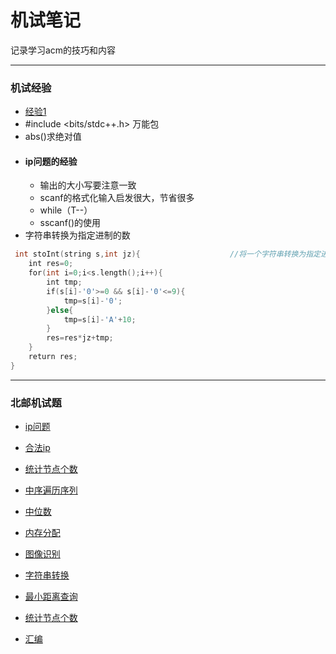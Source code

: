 # 机试笔记

记录学习acm的技巧和内容
***
### 机试经验
- [经验1](https://github.com/lllllliuxt/acmer/blob/master/%E6%9C%BA%E8%AF%95%E8%B5%84%E6%96%99%E6%89%93%E5%8D%B0.docx)
- #include <bits/stdc++.h> 万能包
- abs()求绝对值
- #### ip问题的经验
  - 输出的大小写要注意一致
  - scanf的格式化输入启发很大，节省很多
  - while（T--）
  - sscanf()的使用
- 字符串转换为指定进制的数
```c++
 int stoInt(string s,int jz){                    //将一个字符串转换为指定进制的数
    int res=0;
    for(int i=0;i<s.length();i++){
        int tmp;
        if(s[i]-'0'>=0 && s[i]-'0'<=9){
            tmp=s[i]-'0';
        }else{
            tmp=s[i]-'A'+10;
        }
        res=res*jz+tmp;
    }
    return res;
}
```
***
### 北邮机试题

- [ip问题](https://github.com/lllllliuxt/acmer/blob/master/%E5%8C%97%E9%82%AE%E6%9C%BA%E8%AF%95/ip%E9%97%AE%E9%A2%98)

- [合法ip](https://github.com/lllllliuxt/acmer/blob/master/%E5%8C%97%E9%82%AE%E6%9C%BA%E8%AF%95/%E5%90%88%E6%B3%95ip.md)

- [统计节点个数](https://github.com/lllllliuxt/acmer/blob/master/%E5%8C%97%E9%82%AE%E6%9C%BA%E8%AF%95/%E7%BB%9F%E8%AE%A1%E8%8A%82%E7%82%B9%E4%B8%AA%E6%95%B0.md)
- [中序遍历序列](https://github.com/lllllliuxt/acmer/blob/master/%E5%8C%97%E9%82%AE%E6%9C%BA%E8%AF%95/%E4%B8%AD)
- [中位数](https://github.com/lllllliuxt/acmer/blob/master/%E5%8C%97%E9%82%AE%E6%9C%BA%E8%AF%95/%E4%B8%AD%E4%BD%8D%E6%95%B0.md)
- [内存分配](https://github.com/lllllliuxt/acmer/blob/master/%E5%8C%97%E9%82%AE%E6%9C%BA%E8%AF%95/%E5%86%85%E5%AD%98%E5%88%86%E9%85%8D.md)
- [图像识别](https://github.com/lllllliuxt/acmer/blob/master/北邮机试/图像识别.md)
- [字符串转换](https://github.com/lllllliuxt/acmer/blob/master/北邮机试/字符串转换.md)
- [最小距离查询](https://github.com/lllllliuxt/acmer/blob/master/北邮机试/最小距离查询.md)
- [统计节点个数](https://github.com/lllllliuxt/acmer/blob/master/北邮机试/统计节点个数.md)
- [汇编](https://github.com/lllllliuxt/acmer/blob/master/北邮机试/汇编.md)
